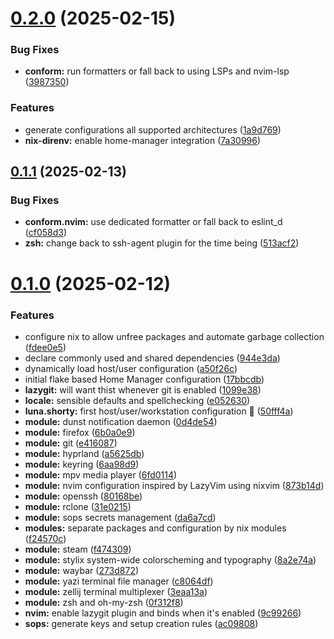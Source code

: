 # [0.2.0](https://github.com/99linesofcode/home-manager/compare/v0.1.1...v0.2.0) (2025-02-15)


### Bug Fixes

* **conform:** run formatters or fall back to using LSPs and nvim-lsp ([3987350](https://github.com/99linesofcode/home-manager/commit/3987350044780281845befff0b05661052c07f75))


### Features

* generate configurations all supported architectures ([1a9d769](https://github.com/99linesofcode/home-manager/commit/1a9d769a4c8d717d43662ffe79c0ad0375f0aa43))
* **nix-direnv:** enable home-manager integration ([7a30996](https://github.com/99linesofcode/home-manager/commit/7a309964029f127f184c7427f5d6cf7494d08301))



## [0.1.1](https://github.com/99linesofcode/home-manager/compare/v0.1.0...v0.1.1) (2025-02-13)


### Bug Fixes

* **conform.nvim:** use dedicated formatter or fall back to eslint_d ([cf058d3](https://github.com/99linesofcode/home-manager/commit/cf058d321735dc296554891bce47a98157e9eb45))
* **zsh:** change back to ssh-agent plugin for the time being ([513acf2](https://github.com/99linesofcode/home-manager/commit/513acf2ae6f71dbefe46bb0d9211cd8955b98565))



# [0.1.0](https://github.com/99linesofcode/home-manager/compare/17bbcdb5b68e554ebaf853d068216c875cfc8a98...v0.1.0) (2025-02-12)


### Features

* configure nix to allow unfree packages and automate garbage collection ([fdee0e5](https://github.com/99linesofcode/home-manager/commit/fdee0e553a55fcba06e438bbc1b94a6fa018e859))
* declare commonly used and shared dependencies ([944e3da](https://github.com/99linesofcode/home-manager/commit/944e3da8ac6c3095b0af2376ff20babdab203ad3))
* dynamically load host/user configuration ([a50f26c](https://github.com/99linesofcode/home-manager/commit/a50f26cad9719e93e1ae3a19bc36977927ed1522))
* initial flake based Home Manager configuration ([17bbcdb](https://github.com/99linesofcode/home-manager/commit/17bbcdb5b68e554ebaf853d068216c875cfc8a98))
* **lazygit:** will want thist whenever git is enabled ([1099e38](https://github.com/99linesofcode/home-manager/commit/1099e38c670b38bebfbd6d918c0ed8846d4182f2))
* **locale:** sensible defaults and spellchecking ([e052630](https://github.com/99linesofcode/home-manager/commit/e052630aa32dfa18f1b81311582d45df1646cf13))
* **luna.shorty:** first host/user/workstation configuration 🎉 ([50fff4a](https://github.com/99linesofcode/home-manager/commit/50fff4aeadfcc5a513a75e7e49599a625559c635))
* **module:** dunst notification daemon ([0d4de54](https://github.com/99linesofcode/home-manager/commit/0d4de543abcb0d8550ca45682b0275666adfe80d))
* **module:** firefox ([6b0a0e9](https://github.com/99linesofcode/home-manager/commit/6b0a0e99eaf07312e87e0d2ff8dbaf817781bb73))
* **module:** git ([e416087](https://github.com/99linesofcode/home-manager/commit/e416087bfa2a0fd9e0e713ea29dcf7347e8676d4))
* **module:** hyprland ([a5625db](https://github.com/99linesofcode/home-manager/commit/a5625dbea45c54ef71deba2d9d79f2259c1c6206))
* **module:** keyring ([6aa98d9](https://github.com/99linesofcode/home-manager/commit/6aa98d99f3f58eb7bb0142a6e3adef4e1542c98c))
* **module:** mpv media player ([6fd0114](https://github.com/99linesofcode/home-manager/commit/6fd011477ed5b4e35842557088289d5afdfe65f5))
* **module:** nvim configuration inspired by LazyVim using nixvim ([873b14d](https://github.com/99linesofcode/home-manager/commit/873b14dba224d7b837dee15c8a548956e0fb42dd))
* **module:** openssh ([80168be](https://github.com/99linesofcode/home-manager/commit/80168be7b4414ea3b5f938380ffb81c290fe0684))
* **module:** rclone ([31e0215](https://github.com/99linesofcode/home-manager/commit/31e021590b9402d3701a9dab5319695dfb163d26))
* **module:** sops secrets management ([da6a7cd](https://github.com/99linesofcode/home-manager/commit/da6a7cd4ef8fb2b73a59e2140300a55823a2c87b))
* **modules:** separate packages and configuration by nix modules ([f24570c](https://github.com/99linesofcode/home-manager/commit/f24570cd1eecccfc54996e0fcd2aab5c6c0a606a))
* **module:** steam ([f474309](https://github.com/99linesofcode/home-manager/commit/f4743096344ca1e591ee5e0492d6880ed385aaba))
* **module:** stylix system-wide colorscheming and typography ([8a2e74a](https://github.com/99linesofcode/home-manager/commit/8a2e74acb558c41cfa03c8564c4c24b3912b4c08))
* **module:** waybar ([273d872](https://github.com/99linesofcode/home-manager/commit/273d872e040db3f879dd27be97ff8c14b2dcdf4c))
* **module:** yazi terminal file manager ([c8064df](https://github.com/99linesofcode/home-manager/commit/c8064dfa35ec2008bcc5562d2c4f6d8bec120abd))
* **module:** zellij terminal multiplexer ([3eaa13a](https://github.com/99linesofcode/home-manager/commit/3eaa13a100a4bff43169bc95af9af10b06090365))
* **module:** zsh and oh-my-zsh ([0f312f8](https://github.com/99linesofcode/home-manager/commit/0f312f84138ca3cc53c94753c6f13c99ec9524eb))
* **nvim:** enable lazygit plugin and binds when it's enabled ([9c99266](https://github.com/99linesofcode/home-manager/commit/9c99266f024585701c6d4890273b6e0f5c5398d6))
* **sops:** generate keys and setup creation rules ([ac09808](https://github.com/99linesofcode/home-manager/commit/ac09808b6427d8bf492baaa66a8a1186cf54f327))



